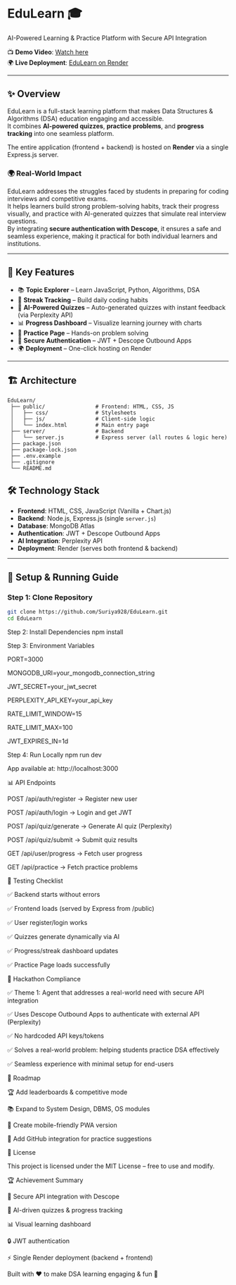 # EduLearn 🎓  
AI-Powered Learning & Practice Platform with Secure API Integration  

📺 **Demo Video**: [Watch here](https://youtu.be/xxxxx)  
🌍 **Live Deployment**: [EduLearn on Render](https://edulearn-48sl.onrender.com)  

---

## ✨ Overview  
EduLearn is a full-stack learning platform that makes Data Structures & Algorithms (DSA) education engaging and accessible.  
It combines **AI-powered quizzes**, **practice problems**, and **progress tracking** into one seamless platform.  

The entire application (frontend + backend) is hosted on **Render** via a single Express.js server.  

### 🌍 Real-World Impact  
EduLearn addresses the struggles faced by students in preparing for coding interviews and competitive exams.  
It helps learners build strong problem-solving habits, track their progress visually, and practice with AI-generated quizzes that simulate real interview questions.  
By integrating **secure authentication with Descope**, it ensures a safe and seamless experience, making it practical for both individual learners and institutions.  

---

## 🌟 Key Features  
- 📚 **Topic Explorer** – Learn JavaScript, Python, Algorithms, DSA  
- 🎯 **Streak Tracking** – Build daily coding habits  
- 🤖 **AI-Powered Quizzes** – Auto-generated quizzes with instant feedback (via Perplexity API)  
- 📊 **Progress Dashboard** – Visualize learning journey with charts  
- 🧩 **Practice Page** – Hands-on problem solving  
- 🔐 **Secure Authentication** – JWT + Descope Outbound Apps  
- 🌍 **Deployment** – One-click hosting on Render  

---
## 🏗 Architecture

```plaintext
EduLearn/
 ├── public/                # Frontend: HTML, CSS, JS
 │   ├── css/               # Stylesheets
 │   ├── js/                # Client-side logic
 │   └── index.html         # Main entry page
 ├── server/                # Backend
 │   └── server.js          # Express server (all routes & logic here)
 ├── package.json
 ├── package-lock.json
 ├── .env.example
 ├── .gitignore
 └── README.md
```


## 🛠 Technology Stack  
- **Frontend**: HTML, CSS, JavaScript (Vanilla + Chart.js)  
- **Backend**: Node.js, Express.js (single `server.js`)  
- **Database**: MongoDB Atlas  
- **Authentication**: JWT + Descope Outbound Apps  
- **AI Integration**: Perplexity API  
- **Deployment**: Render (serves both frontend & backend)  

---
## 🚀 Setup & Running Guide  

### Step 1: Clone Repository  
```bash
git clone https://github.com/Suriya928/EduLearn.git
cd EduLearn
```
Step 2: Install Dependencies
npm install

Step 3: Environment Variables

PORT=3000

MONGODB_URI=your_mongodb_connection_string

JWT_SECRET=your_jwt_secret

PERPLEXITY_API_KEY=your_api_key

RATE_LIMIT_WINDOW=15

RATE_LIMIT_MAX=100

JWT_EXPIRES_IN=1d

Step 4: Run Locally
npm run dev

App available at: http://localhost:3000

📊 API Endpoints

POST /api/auth/register → Register new user

POST /api/auth/login → Login and get JWT

POST /api/quiz/generate → Generate AI quiz (Perplexity)

POST /api/quiz/submit → Submit quiz results

GET /api/user/progress → Fetch user progress

GET /api/practice → Fetch practice problems

🧪 Testing Checklist

✅ Backend starts without errors

✅ Frontend loads (served by Express from /public)

✅ User register/login works

✅ Quizzes generate dynamically via AI

✅ Progress/streak dashboard updates

✅ Practice Page loads successfully

🎯 Hackathon Compliance

✅ Theme 1: Agent that addresses a real-world need with secure API integration

✅ Uses Descope Outbound Apps to authenticate with external API (Perplexity)

✅ No hardcoded API keys/tokens

✅ Solves a real-world problem: helping students practice DSA effectively

✅ Seamless experience with minimal setup for end-users

🔮 Roadmap

🏆 Add leaderboards & competitive mode

📚 Expand to System Design, DBMS, OS modules

📱 Create mobile-friendly PWA version

🔗 Add GitHub integration for practice suggestions

📄 License

This project is licensed under the MIT License – free to use and modify.

🏆 Achievement Summary

🥇 Secure API integration with Descope

🤖 AI-driven quizzes & progress tracking

📊 Visual learning dashboard

🔒 JWT authentication

⚡ Single Render deployment (backend + frontend)

Built with ❤️ to make DSA learning engaging & fun 🚀
 




